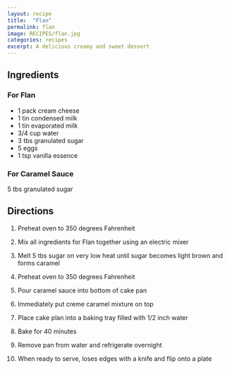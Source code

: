 ```yaml
---
layout: recipe
title:  "Flan"
permalink: flan
image: RECIPES/flan.jpg
categories: recipes
excerpt: A delicious creamy and sweet dessert
---
```




## Ingredients

### For Flan
* 1 pack cream cheese
* 1 tin condensed milk
* 1 tin evaporated milk
* 3/4 cup water
* 3 tbs granulated sugar
* 5 eggs
* 1 tsp vanilla essence

### For Caramel Sauce
5 tbs granulated sugar



## Directions

1. Preheat oven to 350 degrees Fahrenheit

1. Mix all ingredients for Flan together using an electric mixer

1. Melt 5 tbs sugar on very low heat until sugar becomes light brown and forms caramel

1. Preheat oven to 350 degrees Fahrenheit

1. Pour caramel sauce into bottom of cake pan

1. Immediately put creme caramel mixture on top

1. Place cake plan into a baking tray filled with 1/2 inch water

1. Bake for 40 minutes

1. Remove pan from water and refrigerate overnight

1. When ready to serve, loses edges with a knife and flip onto a plate
